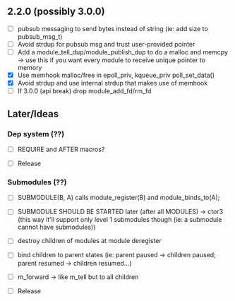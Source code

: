 ## 2.2.0 (possibly 3.0.0)

- [ ] pubsub messaging to send bytes instead of string (ie: add size to pubsub_msg_t)
- [ ] Avoid strdup for pubsub msg and trust user-provided pointer
- [ ] Add a module_tell_dup/module_publish_dup to do a malloc and memcpy -> use this if you want every module to receive unique pointer to memory
- [x] Use memhook malloc/free in epoll_priv, kqueue_priv poll_set_data()
- [x] Avoid strdup and use internal strdup that makes use of memhook
- [ ] If 3.0.0 (api break) drop module_add_fd/rm_fd

## Later/Ideas

### Dep system (??)

- [ ] REQUIRE and AFTER macros?

- [ ] Release

### Submodules (??)

- [ ] SUBMODULE(B, A) calls module_register(B) and module_binds_to(A);
- [ ] SUBMODULE SHOULD BE STARTED later (after all MODULES) -> ctor3 (this way it'll support only level 1 submodules though (ie: a submodule cannot have submodules))
- [ ] destroy children of modules at module deregister
- [ ] bind children to parent states (ie: parent paused -> children paused; parent resumed -> children resumed...)
- [ ] m_forward -> like m_tell but to all children

- [ ] Release
